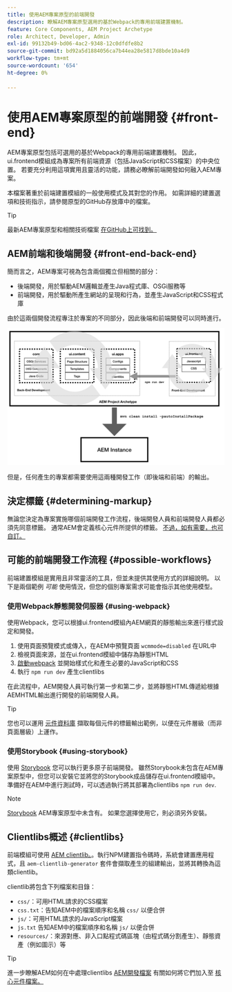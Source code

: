 ```yaml
---
title: 使用AEM專案原型的前端開發
description: 瞭解AEM專案原型選用的基於Webpack的專用前端建置機制。
feature: Core Components, AEM Project Archetype
role: Architect, Developer, Admin
exl-id: 99132b49-bd06-4ac2-9348-12c0dfdfe8b2
source-git-commit: bd92a5d1884056ca7b44ea28e5817d8bde10a4d9
workflow-type: tm+mt
source-wordcount: '654'
ht-degree: 0%

---
```



# 使用AEM專案原型的前端開發 {#front-end}

AEM專案原型包括可選用的基於Webpack的專用前端建置機制。 因此，ui.frontend模組成為專案所有前端資源（包括JavaScript和CSS檔案）的中央位置。 若要充分利用這項實用且靈活的功能，請務必瞭解前端開發如何融入AEM專案。

本檔案著重於前端建置模組的一般使用模式及其對您的作用。 如需詳細的建置選項和技術指示，請參閱原型的GitHub存放庫中的檔案。

>[!TIP]
>
>最新AEM專案原型和相關技術檔案 [在GitHub上可找到。](https://github.com/adobe/aem-project-archetype)

## AEM前端和後端開發 {#front-end-back-end}

簡而言之，AEM專案可視為包含兩個獨立但相關的部分：

* 後端開發，用於驅動AEM邏輯並產生Java程式庫、OSGi服務等
* 前端開發，用於驅動所產生網站的呈現和行為，並產生JavaScript和CSS程式庫

由於這兩個開發流程專注於專案的不同部分，因此後端和前端開發可以同時進行。

![前端工作流程圖表](/help/assets/front-end-flow.png)

但是，任何產生的專案都需要使用這兩種開發工作（即後端和前端）的輸出。

## 決定標籤 {#determining-markup}

無論您決定為專案實施哪個前端開發工作流程，後端開發人員和前端開發人員都必須先同意標籤。 通常AEM會定義核心元件所提供的標籤。 [不過，如有需要，也可自訂。](/help/developing/customizing.md#customizing-the-markup)

## 可能的前端開發工作流程 {#possible-workflows}

前端建置模組是實用且非常靈活的工具，但並未提供其使用方式的詳細說明。 以下是兩個範例 *可能* 使用情況，但您的個別專案需求可能會指示其他使用模型。

### 使用Webpack靜態開發伺服器 {#using-webpack}

使用Webpack，您可以根據ui.frontend模組內AEM網頁的靜態輸出來進行樣式設定和開發。

1. 使用頁面預覽模式或傳入，在AEM中預覽頁面 `wcmmode=disabled` 在URL中
1. 檢視頁面來源，並在ui.frontend模組中儲存為靜態HTML
1. [啟動webpack](#webpack-dev-server) 並開始樣式化和產生必要的JavaScript和CSS
1. 執行 `npm run dev` 產生clientlibs

在此流程中，AEM開發人員可執行第一步和第二步，並將靜態HTML傳遞給根據AEMHTML輸出進行開發的前端開發人員。

>[!TIP]
>
>您也可以運用 [元件資料庫](https://adobe.com/go/aem_cmp_library) 擷取每個元件的標籤輸出範例，以便在元件層級（而非頁面層級）上運作。

### 使用Storybook {#using-storybook}

使用 [Storybook](https://storybook.js.org) 您可以執行更多原子前端開發。 雖然Storybook未包含在AEM專案原型中，但您可以安裝它並將您的Storybook成品儲存在ui.frontend模組中。 準備好在AEM中進行測試時，可以透過執行將其部署為clientlibs `npm run dev`.

>[!NOTE]
>
>[Storybook](https://storybook.js.org) AEM專案原型中未含有。 如果您選擇使用它，則必須另外安裝。

## Clientlibs概述 {#clientlibs}

前端模組可使用 [AEM clientlib。](https://experienceleague.adobe.com/docs/experience-manager-cloud-service/implementing/developing/full-stack/clientlibs.html)。執行NPM建置指令碼時，系統會建置應用程式，且 `aem-clientlib-generator` 套件會擷取產生的組建輸出，並將其轉換為這類clientlib。

clientlib將包含下列檔案和目錄：

* `css/`：可用HTML請求的CSS檔案
* `css.txt`：告知AEM中的檔案順序和名稱 `css/` 以便合併
* `js/`：可用HTML請求的JavaScript檔案
* `js.txt` 告知AEM中的檔案順序和名稱 `js/` 以便合併
* `resources/`：來源對應、非入口點程式碼區塊（由程式碼分割產生）、靜態資產（例如圖示）等

>[!TIP]
>
>進一步瞭解AEM如何在中處理clientlibs [AEM開發檔案](https://experienceleague.adobe.com/docs/experience-manager-cloud-service/implementing/developing/full-stack/clientlibs.html) 有關如何將它們加入至 [核心元件檔案。](/help/developing/including-clientlibs.md)
